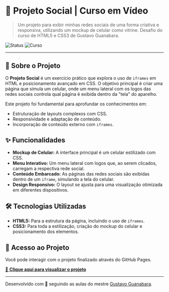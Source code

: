 # 📱 Projeto Social | Curso em Vídeo

> Um projeto para exibir minhas redes sociais de uma forma criativa e responsiva, utilizando um mockup de celular como vitrine. Desafio do curso de HTML5 e CSS3 de Gustavo Guanabara.

![Status](https://img.shields.io/badge/status-Concluído-brightgreen)
![Curso](https://img.shields.io/badge/curso-Curso%20em%20V%C3%ADdeo-blue)

---

## 🎯 Sobre o Projeto

O **Projeto Social** é um exercício prático que explora o uso de `iframes` em HTML e posicionamento avançado em CSS. O objetivo principal é criar uma página que simula um celular, onde um menu lateral com os logos das redes sociais controla qual página é exibida dentro da "tela" do aparelho.

Este projeto foi fundamental para aprofundar os conhecimentos em:
-   Estruturação de layouts complexos com CSS.
-   Responsividade e adaptação de conteúdo.
-   Incorporação de conteúdo externo com `iframes`.

## ✨ Funcionalidades

-   **Mockup de Celular:** A interface principal é um celular estilizado com CSS.
-   **Menu Interativo:** Um menu lateral com logos que, ao serem clicados, carregam a respectiva rede social.
-   **Conteúdo Embarcado:** As páginas das redes sociais são exibidas dentro de um `iframe`, simulando a tela do celular.
-   **Design Responsivo:** O layout se ajusta para uma visualização otimizada em diferentes dispositivos.

## 🛠️ Tecnologias Utilizadas

-   **HTML5:** Para a estrutura da página, incluindo o uso de `iframes`.
-   **CSS3:** Para toda a estilização, criação do mockup do celular e posicionamento dos elementos.

## 🔗 Acesso ao Projeto

Você pode interagir com o projeto finalizado através do GitHub Pages.

[🔗 **Clique aqui para visualizar o projeto**](https://matheusag16.github.io/Projeto-Social/)

---
Desenvolvido com 💙 seguindo as aulas do mestre [Gustavo Guanabara](http.googleusercontent.com/youtube.com/9).
